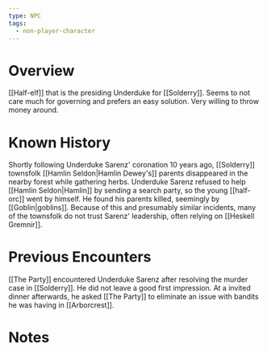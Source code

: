 ```yaml
---
type: NPC
tags:
  - non-player-character
---
```

# Overview
[[Half-elf]] that is the presiding Underduke for [[Solderry]]. Seems to not care much for governing and prefers an easy solution. Very willing to throw money around.

# Known History

Shortly following Underduke Sarenz' coronation 10 years ago, [[Solderry]] townsfolk [[Hamlin Seldon|Hamlin Dewey's]] parents disappeared in the nearby forest while gathering herbs. Underduke Sarenz refused to help [[Hamlin Seldon|Hamlin]] by sending a search party, so the young [[half-orc]] went by himself. He found his parents killed, seemingly by [[Goblin|goblins]]. Because of this and presumably similar incidents, many of the townsfolk do not trust Sarenz' leadership, often relying on [[Heskell Gremnir]].

# Previous Encounters

[[The Party]] encountered Underduke Sarenz after resolving the murder case in [[Solderry]]. He did not leave a good first impression. At a invited dinner afterwards, he asked [[The Party]] to eliminate an issue with bandits he was having in [[Arborcrest]]. 

# Notes

